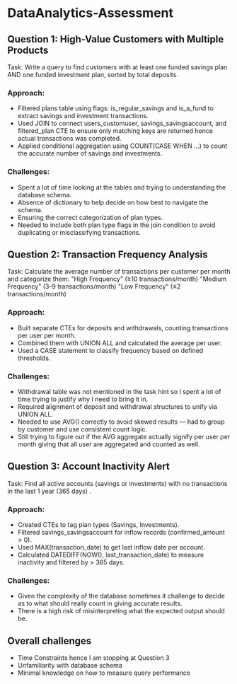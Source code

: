 # DataAnalytics-Assessment

## Question 1: High-Value Customers with Multiple Products
Task: Write a query to find customers with at least one funded savings plan AND one funded investment plan, sorted by total deposits.

### Approach:
* Filtered plans table using flags: is_regular_savings and is_a_fund to extract savings and investment transactions.
* Used JOIN to connect users_customuser, savings_savingsaccount, and filtered_plan CTE to ensure only matching keys are returned hence actual transactions was completed.
* Applied conditional aggregation using COUNT(CASE WHEN ...) to count the accurate number of savings and investments.

### Challenges:
* Spent a lot of time looking at the tables and trying to understanding the database schema.
* Absence of dictionary to help decide on how best to navigate the schema.
* Ensuring the correct categorization of plan types.
* Needed to include both plan type flags in the join condition to avoid duplicating or misclassifying transactions.


## Question 2: Transaction Frequency Analysis
Task: Calculate the average number of transactions per customer per month and categorize them:
"High Frequency" (≥10 transactions/month)
"Medium Frequency" (3-9 transactions/month)
"Low Frequency" (≤2 transactions/month)

### Approach:
* Built separate CTEs for deposits and withdrawals, counting transactions per user per month.
* Combined them with UNION ALL and calculated the average per user.
* Used a CASE statement to classify frequency based on defined thresholds.

### Challenges:
* Withdrawal table was not mentioned in the task hint so I spent a lot of time trying to justify why I need to bring it in.
* Required alignment of deposit and withdrawal structures to unify via UNION ALL.
* Needed to use AVG() correctly to avoid skewed results — had to group by customer and use consistent count logic.
* Still trying to figure out if the AVG aggregate actually signify per user per month giving that all user are aggregated and counted as well.


## Question 3: Account Inactivity Alert

Task: Find all active accounts (savings or investments) with no transactions in the last 1 year (365 days) .


### Approach:

* Created CTEs to tag plan types (Savings, Investments).
* Filtered savings_savingsaccount for inflow records (confirmed_amount > 0).
* Used MAX(transaction_date) to get last inflow date per account.
* Calculated DATEDIFF(NOW(), last_transaction_date) to measure inactivity and filtered by > 365 days.

### Challenges:
* Given the complexity of the database sometimes it challenge to decide as to what should really count in giving accurate results.
* There is a high risk of misinterpreting what the expected output should be.

## Overall challenges
* Time Constraints hence I am stopping at Question 3
* Unfamiliarity with database schema
* Minimal knowledge on how to measure query performance
